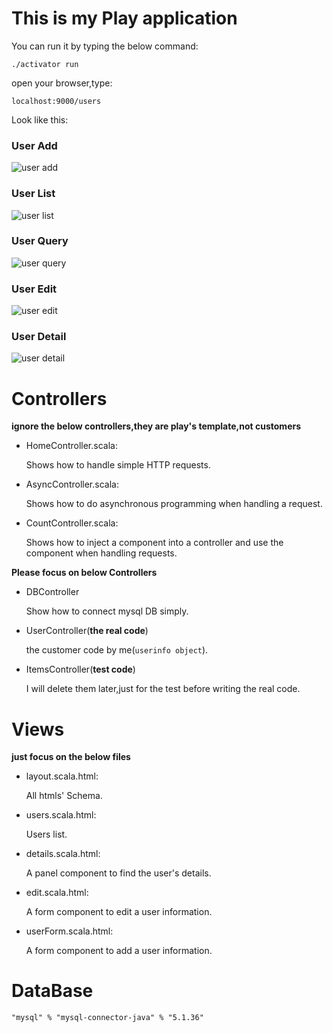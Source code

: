 This is my Play application
=================================

You can run it by typing the below command:

```
./activator run
```
open your browser,type:

```
localhost:9000/users
```

Look like this:

### User Add
![user add](http://img.beacelee.com/static/useradd.png@!2)

### User List
![user list](http://img.beacelee.com/static/userlist.png@!2)

### User Query

![user query](http://img.beacelee.com/static/userquery.png@!2)

### User Edit

![user edit](http://img.beacelee.com/static/useredit.png@!2)

### User Detail

![user detail](http://img.beacelee.com/static/userdetail.png@!2)


Controllers
===========

**ignore the below controllers,they are play's template,not customers**

- HomeController.scala:

  Shows how to handle simple HTTP requests.

- AsyncController.scala:

  Shows how to do asynchronous programming when handling a request.

- CountController.scala:

  Shows how to inject a component into a controller and use the component when
  handling requests.
  
**Please focus on below Controllers**

- DBController

  Show how to connect mysql DB simply.

- UserController(**the real code**)

  the customer code by me(`userinfo object`).

- ItemsController(**test code**)

  I will delete them later,just for the test before writing the real code. 


Views
==========
**just focus on the below files**

- layout.scala.html:

  All htmls' Schema.

- users.scala.html:

  Users list.

- details.scala.html:

  A panel component to find the user's details.


- edit.scala.html:

  A form component to edit a user information.


- userForm.scala.html:

  A form component to add a user information.
  
  
DataBase
==========

`"mysql" % "mysql-connector-java" % "5.1.36"`


